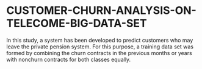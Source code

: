 # CUSTOMER-CHURN-ANALYSIS-ON-TELECOME-BIG-DATA-SET
In this study, a system has been developed to predict customers who may leave the private pension system. For this purpose, a training data set was formed by combining the churn contracts in the previous months or years with nonchurn contracts for both classes equally. 
